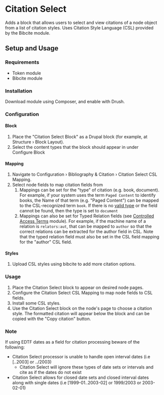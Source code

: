 # Citation Select #
Adds a block that allows users to select and view citations of a node object from a list of citation styles. Uses Citation Style Language (CSL) provided by the Bibcite module.

## Setup and Usage ##
### Requirements ###
- Token module
- Bibcite module

### Installation ###
Download module using Composer, and enable with Drush.

### Configuration ###
#### Block ####
1. Place the "Citation Select Block" as a Drupal block (for example, at Structure › Block Layout).
2. Select the content types that the block should appear in under Configure Block

#### Mapping ####
1. Navigate to Configuration › Bibliography & Citation › Citation Select CSL Mapping.
2. Select node fields to map citation fields from
    1. Mappings can be set for the "type" of citation (e.g. book, document). For example, if your system uses the term `Paged Content` to identify books, the Name of that term (e.g. "Paged Content") can be mapped to the CSL-recognized term `book`. If there is no [valid type](https://docs.citationstyles.org/en/stable/specification.html?#appendix-iii-types) or the field cannot be found, then the type is set to `document`
    2. Mappings can also be set for Typed Relation fields (see [Controlled Access Terms](https://github.com/Islandora/controlled_access_terms) module). For example, if the machine name of a relation is `relators:aut`, that can be mapped to `author` so that the correct relations can be extracted for the author field in CSL. Note that the typed relation field must also be set in the CSL field mapping for the "author" CSL field.

#### Styles ####
1. Upload CSL styles using bibcite to add more citation options.

### Usage ###
1. Place the Citation Select block to appear on desired node pages.
2. Configure the Citation Select CSL Mapping to map node fields to CSL fields.
3. Install some CSL styles.
4. Use the Citation Select block on the node's page to choose a citation style. The formatted citation will appear below the block and can be copied with the "Copy citation" button.

### Note ###
If using EDTF dates as a field for citation processing beware of the following:
- Citation Select processor is unable to handle open interval dates (i.e [..2003] or ../2003)
  - Citation Select will ignore these types of date sets or intervals and cite as if the dates do not exist
- Citation Select allows for closed date sets and closed interval dates along with single dates (i.e [1999-01..2003-02] or 1999/2003 or 2003-02-01) 
